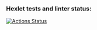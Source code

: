 ### Hexlet tests and linter status:
[![Actions Status](https://github.com/Cravyn/devops-for-programmers-project-76/actions/workflows/hexlet-check.yml/badge.svg)](https://github.com/Cravyn/devops-for-programmers-project-76/actions)